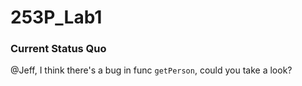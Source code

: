 # 253P_Lab1

### Current Status Quo

@Jeff, I think there's a bug in func `getPerson`, could you take a look? 
